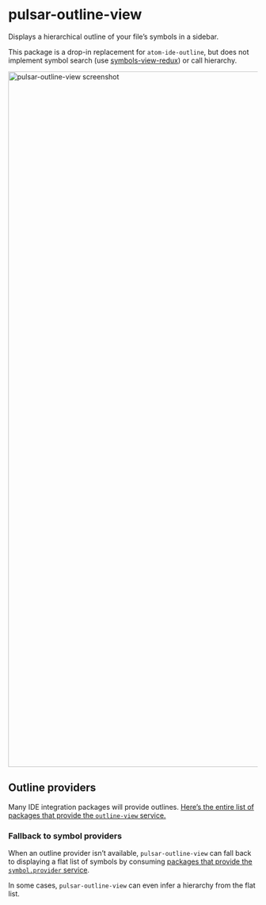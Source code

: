 # pulsar-outline-view

Displays a hierarchical outline of your file’s symbols in a sidebar.

This package is a drop-in replacement for `atom-ide-outline`, but does not implement symbol search (use [symbols-view-redux][]) or call hierarchy.

<img width="1403" alt="pulsar-outline-view screenshot" src="https://github.com/savetheclocktower/pulsar-outline-view/assets/3450/0250ec54-80ac-461d-a718-f9548ed41c47">


## Outline providers

Many IDE integration packages will provide outlines. [Here’s the entire list of packages that provide the `outline-view` service.](https://web.pulsar-edit.dev/packages?service=outline-view&serviceType=provided)

### Fallback to symbol providers

When an outline provider isn’t available, `pulsar-outline-view` can fall back to displaying a flat list of symbols by consuming [packages that provide the  `symbol.provider` service](https://web.pulsar-edit.dev/packages?service=symbol.provider&serviceType=provided).

In some cases, `pulsar-outline-view` can even infer a hierarchy from the flat list.


[symbols-view-redux]: https://web.pulsar-edit.dev/packages/symbols-view-redux
